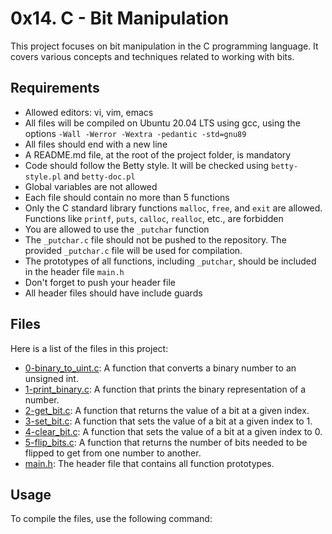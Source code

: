 # 0x14. C - Bit Manipulation

This project focuses on bit manipulation in the C programming language. It covers various concepts and techniques related to working with bits.

## Requirements

- Allowed editors: vi, vim, emacs
- All files will be compiled on Ubuntu 20.04 LTS using gcc, using the options `-Wall -Werror -Wextra -pedantic -std=gnu89`
- All files should end with a new line
- A README.md file, at the root of the project folder, is mandatory
- Code should follow the Betty style. It will be checked using `betty-style.pl` and `betty-doc.pl`
- Global variables are not allowed
- Each file should contain no more than 5 functions
- Only the C standard library functions `malloc`, `free`, and `exit` are allowed. Functions like `printf`, `puts`, `calloc`, `realloc`, etc., are forbidden
- You are allowed to use the `_putchar` function
- The `_putchar.c` file should not be pushed to the repository. The provided `_putchar.c` file will be used for compilation.
- The prototypes of all functions, including `_putchar`, should be included in the header file `main.h`
- Don't forget to push your header file
- All header files should have include guards

## Files

Here is a list of the files in this project:

- [0-binary_to_uint.c](./0-binary_to_uint.c): A function that converts a binary number to an unsigned int.
- [1-print_binary.c](./1-print_binary.c): A function that prints the binary representation of a number.
- [2-get_bit.c](./2-get_bit.c): A function that returns the value of a bit at a given index.
- [3-set_bit.c](./3-set_bit.c): A function that sets the value of a bit at a given index to 1.
- [4-clear_bit.c](./4-clear_bit.c): A function that sets the value of a bit at a given index to 0.
- [5-flip_bits.c](./5-flip_bits.c): A function that returns the number of bits needed to be flipped to get from one number to another.
- [main.h](./main.h): The header file that contains all function prototypes.

## Usage

To compile the files, use the following command:
